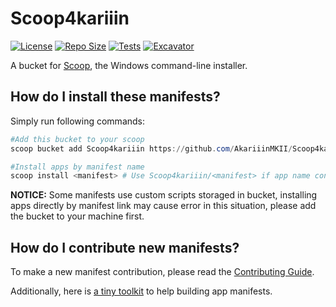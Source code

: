 # Scoop4kariiin

[![License](https://img.shields.io/github/license/AkariiinMKII/Scoop4kariiin?logo=unlicense&logoColor=959DA5&labelColor=292D32&label=License&color=34D058)](https://github.com/AkariiinMKII/Scoop4kariiin/blob/main/LICENSE)
[![Repo Size](https://img.shields.io/github/repo-size/AkariiinMKII/Scoop4kariiin?logo=github&logoColor=959DA5&labelColor=292D32&label=Repo%20Size&color=34D058)](https://github.com/AkariiinMKII/Scoop4kariiin)
[![Tests](https://github.com/AkariiinMKII/Scoop4kariiin/actions/workflows/ci.yml/badge.svg)](https://github.com/AkariiinMKII/Scoop4kariiin/actions/workflows/ci.yml)
[![Excavator](https://github.com/AkariiinMKII/Scoop4kariiin/actions/workflows/excavator.yml/badge.svg)](https://github.com/AkariiinMKII/Scoop4kariiin/actions/workflows/excavator.yml)

A bucket for [Scoop](https://github.com/ScoopInstaller/Scoop), the Windows command-line installer.

## How do I install these manifests?

Simply run following commands:

```PowerShell
#Add this bucket to your scoop
scoop bucket add Scoop4kariiin https://github.com/AkariiinMKII/Scoop4kariiin

#Install apps by manifest name
scoop install <manifest> # Use Scoop4kariiin/<manifest> if app name conflicts with ones in other bucket.
```

**NOTICE:** Some manifests use custom scripts storaged in bucket, installing apps directly by manifest link may cause error in this situation, please add the bucket to your machine first.

## How do I contribute new manifests?

To make a new manifest contribution, please read the [Contributing Guide](https://github.com/ScoopInstaller/.github/blob/main/.github/CONTRIBUTING.md).

Additionally, here is [a tiny toolkit](scripts/README.md) to help building app manifests.
